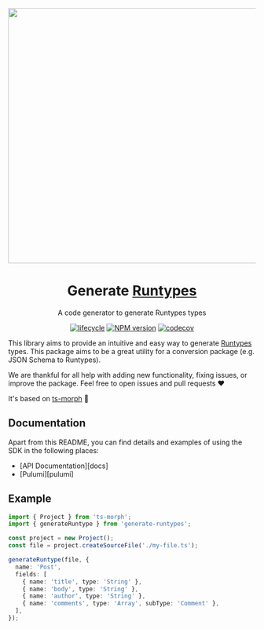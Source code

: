 <div align="center">
  <img width="520" src="./media/Logo.svg">
  
  # Generate [Runtypes][runtypes]
  
  A code generator to generate Runtypes types

[![lifecycle](https://img.shields.io/badge/lifecycle-experimental-orange.svg)](https://www.tidyverse.org/lifecycle/#experimental)
[![NPM version](https://img.shields.io/npm/v/generate-runtypes.svg)](https://www.npmjs.com/package/generate-runtypes)
[![codecov](https://codecov.io/gh/cobraz/generate-runtypes/branch/master/graph/badge.svg)](https://codecov.io/gh/cobraz/generate-runtypes)

</div>

This library aims to provide an intuitive and easy way to generate
[Runtypes][runtypes] types. This package aims to be a great utility for a
conversion package (e.g. JSON Schema to Runtypes).

We are thankful for all help with adding new functionality, fixing issues, or
improve the package. Feel free to open issues and pull requests ❤️

It's based on [ts-morph][ts-morph] 🎉

## Documentation

Apart from this README, you can find details and examples of using the SDK in
the following places:

- [API Documentation][docs]
- [Pulumi][pulumi]

## Example

```typescript
import { Project } from 'ts-morph';
import { generateRuntype } from 'generate-runtypes';

const project = new Project();
const file = project.createSourceFile('./my-file.ts');

generateRuntype(file, {
  name: 'Post',
  fields: [
    { name: 'title', type: 'String' },
    { name: 'body', type: 'String' },
    { name: 'author', type: 'String' },
    { name: 'comments', type: 'Array', subType: 'Comment' },
  ],
});
```

[runtypes]: https://github.com/pelotom/runtypes
[ts-morph]: https://github.com/dsherret/ts-morph

